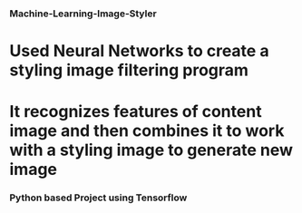 ### Machine-Learning-Image-Styler
# Used Neural Networks to create a styling image filtering program
# It recognizes features of content image and then combines it to work with a styling image to generate new image
### Python based Project using Tensorflow
